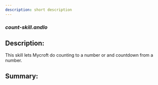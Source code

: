 ```yaml
---
description: short description
---
```


### _count-skill.andlo_  
## Description:  
This skill lets Mycroft do counting to a number or and countdown from a number.  
  
  
  
## Summary:  
